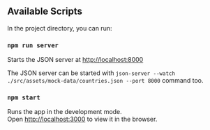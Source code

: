 ## Available Scripts

In the project directory, you can run:

### `npm run server`

Starts the JSON server at [http://localhost:8000](http://localhost:8000)

The JSON server can be started with `json-server --watch ./src/assets/mock-data/countries.json --port 8000` command too.

### `npm start`

Runs the app in the development mode.<br />
Open [http://localhost:3000](http://localhost:3000) to view it in the browser.



